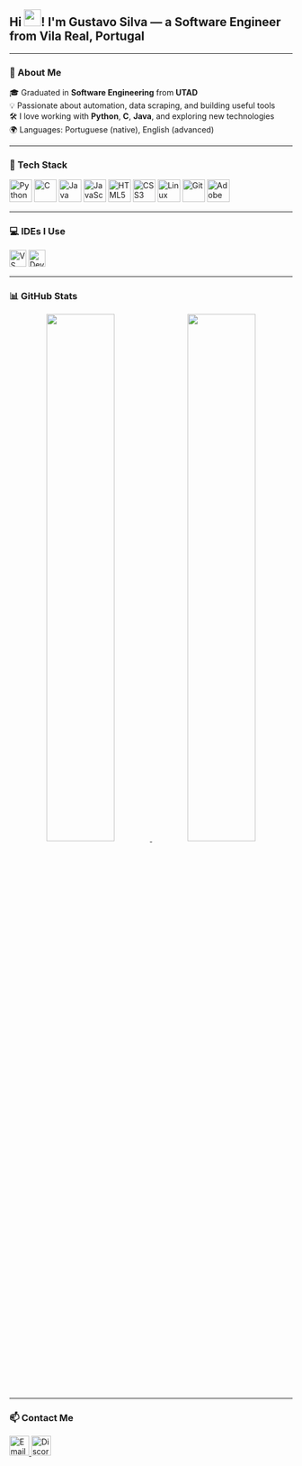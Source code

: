 <h2 align="left">
  Hi <img src="https://emojis.slackmojis.com/emojis/images/1577305505/7373/hand_wave.gif" width="30"/>!
  I'm Gustavo Silva — a Software Engineer from <b>Vila Real, Portugal</b>
</h2>

---

### 💼 About Me

🎓 Graduated in **Software Engineering** from **UTAD**  
💡 Passionate about automation, data scraping, and building useful tools  
🛠️ I love working with **Python**, **C**, **Java**, and exploring new technologies  
🌍 Languages: Portuguese (native), English (advanced)

---

### 🧰 Tech Stack

<div align="left">
  <img src="https://cdn.jsdelivr.net/gh/devicons/devicon/icons/python/python-original.svg" height="40" alt="Python"/>
  <img src="https://cdn.jsdelivr.net/gh/devicons/devicon/icons/c/c-original.svg" height="40" alt="C"/>
  <img src="https://cdn.jsdelivr.net/gh/devicons/devicon/icons/java/java-original.svg" height="40" alt="Java"/>
  <img src="https://cdn.jsdelivr.net/gh/devicons/devicon/icons/javascript/javascript-original.svg" height="40" alt="JavaScript"/>
  <img src="https://cdn.jsdelivr.net/gh/devicons/devicon/icons/html5/html5-original.svg" height="40" alt="HTML5"/>
  <img src="https://cdn.jsdelivr.net/gh/devicons/devicon/icons/css3/css3-original.svg" height="40" alt="CSS3"/>
  <img src="https://cdn.jsdelivr.net/gh/devicons/devicon/icons/linux/linux-original.svg" height="40" alt="Linux"/>
  <img src="https://cdn.jsdelivr.net/gh/devicons/devicon/icons/git/git-original.svg" height="40" alt="Git"/>
  <img src="https://cdn.jsdelivr.net/gh/devicons/devicon/icons/xd/xd-plain.svg" height="40" alt="Adobe XD"/>
</div>

---

### 💻 IDEs I Use

<div align="left">
  <img src="https://cdn.jsdelivr.net/gh/devicons/devicon/icons/vscode/vscode-original.svg" height="30" alt="VS Code"/>
  <img src="https://images.sftcdn.net/images/t_app-logo-xl,f_auto,dpr_2/p/4095d654-96d0-11e6-87f8-00163ed833e7/1965154745/bloodshed-dev-c-icon.jpg" height="30" alt="Dev C++"/>
</div>

---

### 📊 GitHub Stats

<div align="center">
  <a href="https://github.com/Gugaa03">
    <img src="https://github-readme-stats.vercel.app/api?username=Gugaa03&show_icons=true&count_private=true&title_color=8c1aff&text_color=ffffff&bg_color=1d1f21&border_color=000000" width="49%" />
  </a>
  <a href="https://github.com/Gugaa03">
    <img src="https://github-readme-stats.vercel.app/api/top-langs/?username=Gugaa03&layout=compact&title_color=8c1aff&text_color=ffffff&bg_color=1d1f21&border_color=000000&langs_count=6" width="49%" />
  </a>
</div>

---

### 📫 Contact Me

<a href="mailto:guga090403@gmail.com" target="_blank">
  <img src="https://user-images.githubusercontent.com/107275079/215570983-890f1d63-b366-452e-9c54-e34bc939178d.png" height="35" alt="Email" />
</a>
<a href="https://discordapp.com/users/224581047260545025" target="_blank">
  <img src="https://logodownload.org/wp-content/uploads/2017/11/discord-logo-1-1.png" height="35" alt="Discord" />
</a>
